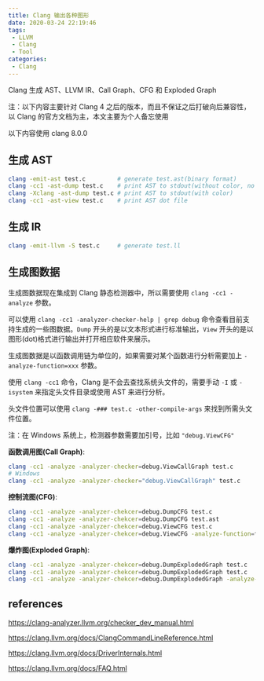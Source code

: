 ```yaml
---
title: Clang 输出各种图形
date: 2020-03-24 22:19:46
tags: 
 - LLVM
 - Clang
 - Tool
categories:
 - Clang
---
```


Clang 生成 AST、LLVM IR、Call Graph、CFG 和 Exploded Graph

<!-- more -->


注：以下内容主要针对 Clang 4 之后的版本，而且不保证之后打破向后兼容性，以 Clang 的官方文档为主，本文主要为个人备忘使用  

以下内容使用 clang 8.0.0  



## 生成 AST

```sh
clang -emit-ast test.c         # generate test.ast(binary format)
clang -cc1 -ast-dump test.c    # print AST to stdout(without color, no header)
clang -Xclang -ast-dump test.c # print AST to stdout(with color)
clang -cc1 -ast-view test.c    # print AST dot file
```



## 生成 IR

```sh
clang -emit-llvm -S test.c     # generate test.ll
```



## 生成图数据

生成图数据现在集成到 Clang 静态检测器中，所以需要使用 `clang -cc1 -analyze` 参数。

可以使用 `clang -cc1 -analyzer-checker-help | grep debug` 命令查看目前支持生成的一些图数据。`Dump` 开头的是以文本形式进行标准输出，`View` 开头的是以图形(dot)格式进行输出并打开相应软件来展示。

生成图数据是以函数调用链为单位的，如果需要对某个函数进行分析需要加上 `-analyze-function=xxx` 参数。

使用 `clang -cc1` 命令，Clang 是不会去查找系统头文件的，需要手动 `-I` 或 `-isystem` 来指定头文件目录或使用 AST 来进行分析。

头文件位置可以使用 `clang -### test.c -other-compile-args` 来找到所需头文件位置。

注：在 Windows 系统上，检测器参数需要加引号，比如 `"debug.ViewCFG"`



**函数调用图(Call Graph)**:

```sh
clang -cc1 -analyze -analyzer-checker=debug.ViewCallGraph test.c
# Windows
clang -cc1 -analyze -analyzer-checker="debug.ViewCallGraph" test.c
```



**控制流图(CFG)**:

```sh
clang -cc1 -analyze -analyzer-chekcer=debug.DumpCFG test.c
clang -cc1 -analyze -analyzer-chekcer=debug.DumpCFG test.ast
clang -cc1 -analyze -analyzer-chekcer=debug.ViewCFG test.c
clang -cc1 -analyze -analyzer-chekcer=debug.ViewCFG -analyze-function=foo test.c
```



**爆炸图(Exploded Graph)**:

```sh
clang -cc1 -analyze -analyzer-chekcer=debug.DumpExplodedGraph test.c
clang -cc1 -analyze -analyzer-chekcer=debug.DumpExplodedGraph test.c
clang -cc1 -analyze -analyzer-chekcer=debug.DumpExplodedGraph -analyze-function=foo test.c
```



## references

https://clang-analyzer.llvm.org/checker_dev_manual.html

https://clang.llvm.org/docs/ClangCommandLineReference.html

https://clang.llvm.org/docs/DriverInternals.html

https://clang.llvm.org/docs/FAQ.html